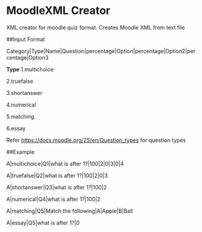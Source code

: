 MoodleXML Creator
=================

XML creator for moodle quiz format. Creates Moodle XML from text file

##Input Format

Category|Type|Name|Question|percentage|Option|percentage|Option2|percentage|Option3

**Type**
1.multichoice

2.truefalse

3.shortanswer

4.numerical

5.matching

6.essay

Refer https://docs.moodle.org/25/en/Question_types for question types

##Example

A|multichoice|Q1|what is after 1?|100|2|0|3|0|4

A|truefalse|Q2|what is after 1?|100|2|0|3

A|shortanswer|Q3|what is after 1?|100|2

A|numerical|Q4|what is after 1?|100|2

A|matching|Q5|Match the following|A|Apple|B|Ball

A|essay|Q5|what is after 1?|0

